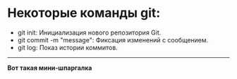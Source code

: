 # Некоторые команды git:
* git init: Инициализация нового репозитория Git.
* git commit -m "message": Фиксация изменений с сообщением.
* git log: Показ истории коммитов.
---
**Вот такая мини-шпаргалка**